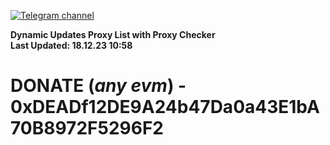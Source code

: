 [![Telegram channel](https://img.shields.io/endpoint?url=https://runkit.io/damiankrawczyk/telegram-badge/branches/master?url=https://t.me/n4z4v0d)](https://t.me/n4z4v0d) 

**Dynamic Updates Proxy List with Proxy Checker**  
**Last Updated: 18.12.23 10:58**

# DONATE (_any evm_) - 0xDEADf12DE9A24b47Da0a43E1bA70B8972F5296F2
